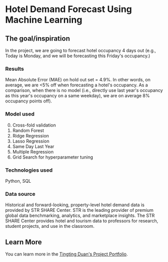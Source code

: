 # Hotel Demand Forecast Using Machine Learning

## The goal/inspiration

In the project, we are going to forecast hotel occupancy 4 days out (e.g., Today is Monday, and we will be forecasting this Friday's occupancy.)

### Results

Mean Absolute Error (MAE) on hold out set = 4.9%. In other words, on average, we are <5% off when forecasting a hotel's occupancy. As a comparison, when there is no model (i.e., directly use last year's occupancy as this year's occupancy on a same weekday), we are on average 8% occupancy points off).

### Model used

0) Cross-fold validation
1) Random Forest
2) Ridge Regression
3) Lasso Regression
4) Same Day Last Year
5) Multiple Regression
6) Grid Search for hyperparameter tuning

### Technologies used

Python, SQL

### Data source

Historical and forward-looking, property-level hotel demand data is provided by STR SHARE Center. STR is the leading provider of premium global data benchmarking, analytics, and marketplace insights. The STR SHARE Center provides hotel and tourism data to professors for research, student projects, and use in the classroom.

## Learn More

You can learn more in the [Tingting Duan's Project Portfolio](https://tingting0618.github.io).

